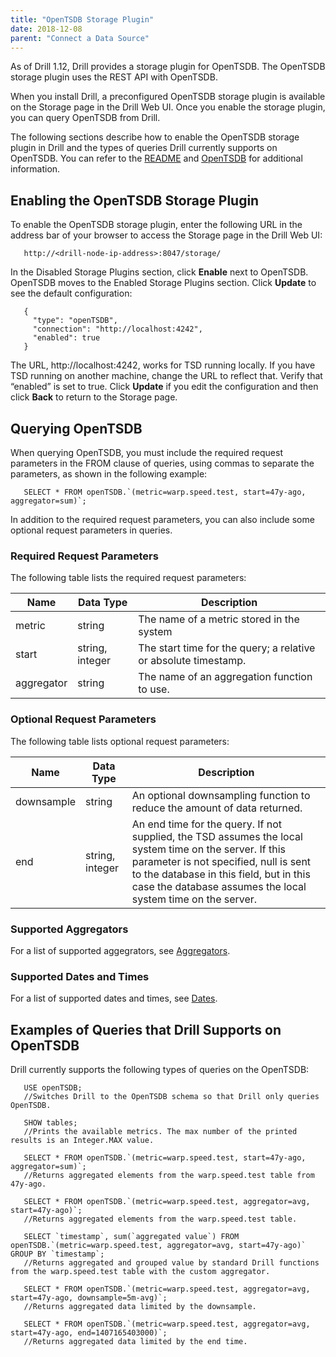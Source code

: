 ```yaml
---
title: "OpenTSDB Storage Plugin"
date: 2018-12-08
parent: "Connect a Data Source"
---
```


As of Drill 1.12, Drill provides a storage plugin for OpenTSDB. The OpenTSDB storage plugin uses the REST API with OpenTSDB. 

When you install Drill, a preconfigured OpenTSDB storage plugin is available on the Storage page in the Drill Web UI. Once you enable the storage plugin, you can query OpenTSDB from Drill.

The following sections describe how to enable the OpenTSDB storage plugin in Drill and the types of queries Drill currently supports on OpenTSDB. You can refer to the [README](https://github.com/apache/drill/blob/master/contrib/storage-opentsdb/README.md) and [OpenTSDB](http://opentsdb.net/) for additional information.  

## Enabling the OpenTSDB Storage Plugin  

To enable the OpenTSDB storage plugin, enter the following URL in the address bar of your browser to access the Storage page in the Drill Web UI:  

       http://<drill-node-ip-address>:8047/storage/

In the Disabled Storage Plugins section, click **Enable** next to OpenTSDB. OpenTSDB moves to the Enabled Storage Plugins section. Click **Update** to see the default configuration:

       {
         "type": "openTSDB",
         "connection": "http://localhost:4242",
         "enabled": true
       }

The URL, http://localhost:4242, works for TSD running locally. If you have TSD running on another machine, change the URL to reflect that. Verify that “enabled” is set to true.
Click **Update** if you edit the configuration and then click **Back** to return to the Storage page.  

## Querying OpenTSDB  
When querying OpenTSDB, you must include the required request parameters in the FROM clause of queries, using commas to separate the parameters, as shown in the following example: 

       SELECT * FROM openTSDB.`(metric=warp.speed.test, start=47y-ago, aggregator=sum)`;  


In addition to the required request parameters, you can also include some optional request parameters in queries.  


### Required Request Parameters  

The following table lists the required request parameters:  

| **Name**       | **Data Type**       | **Description**                                                        |
|------------|-----------------|--------------------------------------------------------------------|
| metric     | string          | The name of a metric stored in the system                          |
| start      | string, integer | The start time for the query; a relative or   absolute timestamp.  |
| aggregator | string          | The name of an aggregation function to use.                        |  

### Optional Request Parameters  

The following table lists optional request parameters:  
  
| **Name**       | **Data Type**       | **Description**                                                                                                                                                                                                                                                          |
|------------|-----------------|----------------------------------------------------------------------------------------------------------------------------------------------------------------------------------------------------------------------------------------------------------------------|
| downsample | string          | An optional downsampling function to reduce the   amount of data returned.                                                                                                                                                                                           |
| end        | string, integer | An end time for the query. If not supplied, the   TSD assumes the local system time on the server. If this parameter is not   specified, null is sent to the database in this field, but in this case the   database assumes the local system time on the server.    |  

### Supported Aggregators  

For a list of supported aggegrators, see [Aggregators](http://opentsdb.net/docs/build/html/user_guide/query/aggregators.html).    

### Supported Dates and Times  

For a list of supported dates and times, see [Dates](http://opentsdb.net/docs/build/html/user_guide/query/dates.html).  

## Examples of Queries that Drill Supports on OpenTSDB 

Drill currently supports the following types of queries on the OpenTSDB:

       USE openTSDB;
       //Switches Drill to the OpenTSDB schema so that Drill only queries OpenTSDB.

       SHOW tables; 
       //Prints the available metrics. The max number of the printed results is an Integer.MAX value.  

       SELECT * FROM openTSDB.`(metric=warp.speed.test, start=47y-ago, aggregator=sum)`;
       //Returns aggregated elements from the warp.speed.test table from 47y-ago.  

       SELECT * FROM openTSDB.`(metric=warp.speed.test, aggregator=avg, start=47y-ago)`;
       //Returns aggregated elements from the warp.speed.test table.  

       SELECT `timestamp`, sum(`aggregated value`) FROM openTSDB.`(metric=warp.speed.test, aggregator=avg, start=47y-ago)` GROUP BY `timestamp`;
       //Returns aggregated and grouped value by standard Drill functions from the warp.speed.test table with the custom aggregator.  

       SELECT * FROM openTSDB.`(metric=warp.speed.test, aggregator=avg, start=47y-ago, downsample=5m-avg)`;
       //Returns aggregated data limited by the downsample.  

       SELECT * FROM openTSDB.`(metric=warp.speed.test, aggregator=avg, start=47y-ago, end=1407165403000)`;
       //Returns aggregated data limited by the end time.



